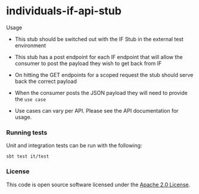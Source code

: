 
# individuals-if-api-stub

Usage 

 - This stub should be switched out with the IF Stub in the external test environment 
 
 - This stub has a post endpoint for each IF endpoint that will allow the consumer to post the 
   payload they wish to get back from IF
   
 - On hitting the GET endpoints for a scoped request the stub should serve back the correct payload
 
 - When the consumer posts the JSON payload they will need to provide the `use case`
 
 - Use cases can vary per API. Please see the API documentation for usage.

### Running tests

Unit and integration tests can be run with the following:

    sbt test it/test
                      
### License

This code is open source software licensed under the [Apache 2.0 License]("http://www.apache.org/licenses/LICENSE-2.0.html").
